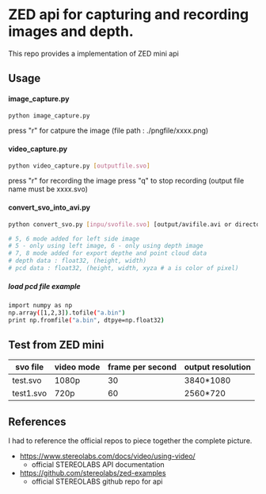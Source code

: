 # ZED api for capturing and recording images and depth.

This repo provides a implementation of ZED mini api

## Usage

#### image_capture.py

```bash
python image_capture.py
```
press "r" for catpure the image
(file path : ./pngfile/xxxx.png)

#### video_capture.py

```bash
python video_capture.py [outputfile.svo]
```
press "r" for recording the image
press "q" to stop recording
(output file name must be xxxx.svo)

#### convert_svo_into_avi.py

```bash
python convert_svo.py [inpu/svofile.svo] [output/avifile.avi or directory] [mode]

# 5, 6 mode added for left side image
# 5 - only using left image, 6 - only using depth image
# 7, 8 mode added for export depthe and point cloud data
# depth data : float32, (height, width)
# pcd data : float32, (height, width, xyza # a is color of pixel)
```
##### load pcd file example
```bash
import numpy as np
np.array([1,2,3]).tofile("a.bin")
print np.fromfile("a.bin", dtpye=np.float32)
```

## Test from ZED mini


| svo file   | video mode | frame per second | output resolution |
|-------------|---------|---------|---------|
| test.svo    | 1080p  | 30   | 3840*1080  |
| test1.svo | 720p   | 60    | 2560*720   |


## References

I had to reference the official repos to piece together the complete picture.

- https://www.stereolabs.com/docs/video/using-video/
    - official STEREOLABS API documentation
- https://github.com/stereolabs/zed-examples
    - official STEREOLABS github repo for api








